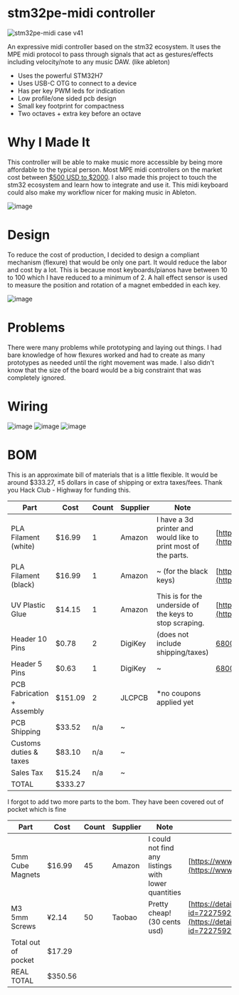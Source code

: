 # stm32pe-midi controller

![stm32pe-midi case v41](https://github.com/user-attachments/assets/fadfc3aa-1e23-4ed8-a343-4e25dc6622fd)

An expressive midi controller based on the stm32 ecosystem. It uses the MPE midi protocol to pass through signals that act as gestures/effects including velocity/note to any music DAW. (like ableton)

 - Uses the powerful STM32H7
 - Uses USB-C OTG to connect to a device
 - Has per key PWM leds for indication
 - Low profile/one sided pcb design
 - Small key footprint for compactness
 - Two octaves + extra key before an octave

# Why I Made It

This controller will be able to make music more accessible by being more affordable to the typical person. Most MPE midi controllers on the market cost between [$500 USD to $2000](https://www.expressivee.com/2-osmose). I also made this project to touch the stm32 ecosystem and learn how to integrate and use it. This midi keyboard could also make my workflow nicer for making music in Ableton.

![image](https://github.com/user-attachments/assets/fa9f4120-156a-4272-a7e7-c6c8a3e5700d)

# Design

To reduce the cost of production, I decided to design a compliant mechanism (flexure) that would be only one part. It would reduce the labor and cost by a lot. This is because most keyboards/pianos have between 10 to 100 which I have reduced to a minimum of 2. A hall effect sensor is used to measure the position and rotation of a magnet embedded in each key.

![image](https://github.com/user-attachments/assets/c9061eba-b947-4af8-a9f3-8442207598c3)

# Problems

There were many problems while prototyping and laying out things. I had bare knowledge of how flexures worked and had to create as many prototypes as needed until the right movement was made. I also didn't know that the size of the board would be a big constraint that was completely ignored.

# Wiring

![image](https://github.com/user-attachments/assets/4aaa0f81-a04c-46bb-bf4a-90668fc7458c)
![image](https://github.com/user-attachments/assets/6c7d2a6b-d729-48a6-98f4-0517bcc13cc6)
![image](https://github.com/user-attachments/assets/2c60ebdc-f097-4882-bf1e-23de492c6ce5)

# BOM
This is an approximate bill of materials that is a little flexible. It would be around $333.27, ±5 dollars in case of shipping or extra taxes/fees. Thank you Hack Club - Highway for funding this.

| Part                       | Cost         | Count | Supplier | Note                                                           | Link                                                                                            |
|----------------------------|--------------|-------|----------|----------------------------------------------------------------|-------------------------------------------------------------------------------------------------|
| PLA Filament (white)       | $16.99       | 1     | Amazon   | I have a 3d printer and would like to print most of the parts. | [https://www.amazon.com/dp/B07PGZNM34](https://www.amazon.com/dp/B07PGZNM34)                    |
| PLA Filament (black)       | $16.99       | 1     | Amazon   | ~ (for the black keys)                                         | [https://www.amazon.com/dp/B07PGY2JP1](https://www.amazon.com/dp/B07PGY2JP1)                    |
| UV Plastic Glue            | $14.15       | 1     | Amazon   | This is for the underside of the keys to stop scraping.        | [https://www.amazon.com/dp/B00QU5M4VW](https://www.amazon.com/dp/B00QU5M4VW)                    |
| Header 10 Pins             | $0.78        | 2     | DigiKey  | (does not include shipping/taxes)                              | [68000-110HLF](https://www.digikey.com/en/products/detail/amphenol-cs-fci/68000-110HLF/1878503) |
| Header 5 Pins              | $0.63        | 1     | DigiKey  | ~                                                              | [68000-105HLF](https://www.digikey.com/en/products/detail/amphenol-cs-fci/68000-105HLF/2023304) |
| PCB Fabrication + Assembly | $151.09      | 2     | JLCPCB   | *no coupons applied yet                                        |                                                                                                 |
| PCB Shipping               | $33.52       | n/a   | ~        |                                                                |                                                                                                 |
| Customs duties & taxes     | $83.10       | n/a   | ~        |                                                                |                                                                                                 |
| Sales Tax                  | $15.24       | n/a   | ~        |                                                                |                                                                                                 |
| TOTAL                      | $333.27      |       |          |                                                                |                                                                                                 |

I forgot to add two more parts to the bom. They have been covered out of pocket which is fine

| Part                | Cost    | Count | Supplier | Note                                                | Link                                                                                                   |
|---------------------|---------|-------|----------|-----------------------------------------------------|--------------------------------------------------------------------------------------------------------|
| 5mm Cube Magnets    | $16.99  | 45    | Amazon   | I could not find any listings with lower quantities | [https://www.amazon.com/dp/B0CW9GVTX2](https://www.amazon.com/dp/B0CW9GVTX2)                           |
| M3 5mm Screws       | ¥2.14   | 50    | Taobao   | Pretty cheap! (30 cents usd)                        | [https://detail.tmall.com/item.htm?id=722759297726](https://detail.tmall.com/item.htm?id=722759297726) |
| Total out of pocket | $17.29  |       |          |                                                     |                                                                                                        |
| REAL TOTAL          | $350.56 |       |          |                                                     |                                                                                                        |
